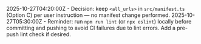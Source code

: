 
 2025-10-27T04:20:00Z - Decision: keep `<all_urls>` in `src/manifest.ts` (Option C) per user instruction — no manifest change performed.
2025-10-27T05:30:00Z - Reminder: run `npm run lint` (or `npx eslint`) locally before committing and pushing to avoid CI failures due to lint errors. Add a pre-push lint check if desired.
